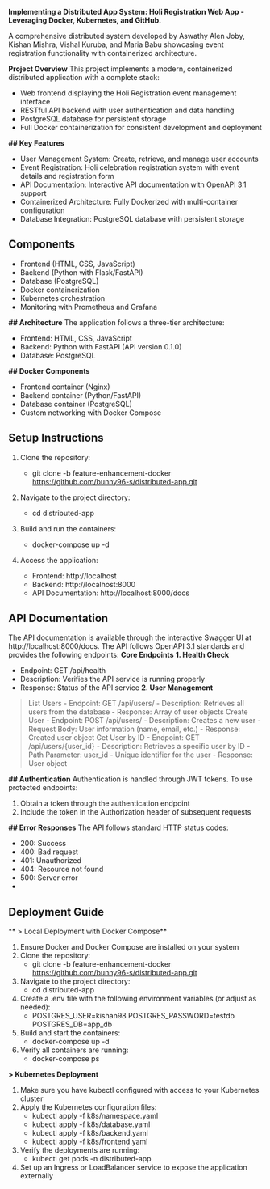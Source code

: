 **Implementing a Distributed App System: Holi Registration Web App - Leveraging Docker, Kubernetes, and GitHub.**

A comprehensive distributed system developed by Aswathy Alen Joby, Kishan Mishra, Vishal Kuruba, and Maria Babu showcasing event registration functionality with containerized architecture.

**Project Overview**
This project implements a modern, containerized distributed application with a complete stack:
- Web frontend displaying the Holi Registration event management interface
- RESTful API backend with user authentication and data handling
- PostgreSQL database for persistent storage
- Full Docker containerization for consistent development and deployment

**## Key Features**
- User Management System: Create, retrieve, and manage user accounts
- Event Registration: Holi celebration registration system with event details and registration 
  form
- API Documentation: Interactive API documentation with OpenAPI 3.1 support
- Containerized Architecture: Fully Dockerized with multi-container configuration
- Database Integration: PostgreSQL database with persistent storage

## Components
- Frontend (HTML, CSS, JavaScript)
- Backend (Python with Flask/FastAPI)
- Database (PostgreSQL)
- Docker containerization
- Kubernetes orchestration
- Monitoring with Prometheus and Grafana

**## Architecture**
The application follows a three-tier architecture:
- Frontend: HTML, CSS, JavaScript
- Backend: Python with FastAPI (API version 0.1.0)
- Database: PostgreSQL

**## Docker Components**
- Frontend container (Nginx)
- Backend container (Python/FastAPI)
- Database container (PostgreSQL)
- Custom networking with Docker Compose

## Setup Instructions
1. Clone the repository:
   - git clone -b feature-enhancement-docker https://github.com/bunny96-s/distributed-app.git
  
2. Navigate to the project directory:
   - cd distributed-app

3. Build and run the containers:
   - docker-compose up -d

4. Access the application:
   - Frontend: http://localhost
   - Backend: http://localhost:8000
   - API Documentation: http://localhost:8000/docs

## API Documentation
The API documentation is available through the interactive Swagger UI at http://localhost:8000/docs. The API follows OpenAPI 3.1 standards and provides the following endpoints:
**Core Endpoints**
**1. Health Check**
   - Endpoint: GET /api/health
   - Description: Verifies the API service is running properly
   - Response: Status of the API service
**2. User Management**
   > List Users
     - Endpoint: GET /api/users/
     - Description: Retrieves all users from the database
     - Response: Array of user objects
   > Create User
     - Endpoint: POST /api/users/
     - Description: Creates a new user
     - Request Body: User information (name, email, etc.)
     - Response: Created user object
   > Get User by ID
     - Endpoint: GET /api/users/{user_id}
     - Description: Retrieves a specific user by ID
     - Path Parameter: user_id - Unique identifier for the user
     - Response: User object
       
**## Authentication**
Authentication is handled through JWT tokens. To use protected endpoints:
1. Obtain a token through the authentication endpoint
2. Include the token in the Authorization header of subsequent requests

**## Error Responses**
The API follows standard HTTP status codes:
- 200: Success
- 400: Bad request
- 401: Unauthorized
- 404: Resource not found
- 500: Server error
- 
## Deployment Guide
** > Local Deployment with Docker Compose**
   1. Ensure Docker and Docker Compose are installed on your system
   2. Clone the repository:
      - git clone -b feature-enhancement-docker https://github.com/bunny96-s/distributed-app.git
   3. Navigate to the project directory:
      - cd distributed-app
   4. Create a .env file with the following environment variables (or adjust as needed):
      - POSTGRES_USER=kishan98
        POSTGRES_PASSWORD=testdb
        POSTGRES_DB=app_db
  5. Build and start the containers:
     - docker-compose up -d
  6. Verify all containers are running:
     - docker-compose ps

 **> Kubernetes Deployment**
   1. Make sure you have kubectl configured with access to your Kubernetes cluster
   2. Apply the Kubernetes configuration files:
      - kubectl apply -f k8s/namespace.yaml
      - kubectl apply -f k8s/database.yaml
      - kubectl apply -f k8s/backend.yaml
      - kubectl apply -f k8s/frontend.yaml
  3. Verify the deployments are running:
     - kubectl get pods -n distributed-app
  4. Set up an Ingress or LoadBalancer service to expose the application externally





